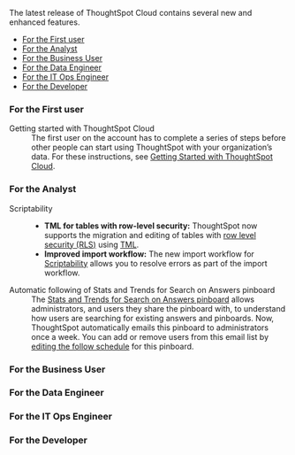 The latest release of ThoughtSpot Cloud contains several new and enhanced features.

<ul>
<li><a href="{{ site.baseurl }}#july-cloud-first">For the First user</a></li>
<li><a href="{{ site.baseurl }}#july-cloud-analyst">For the Analyst</a></li>
<li><a href="{{ site.baseurl }}#july-cloud-business-user">For the Business User</a></li>
<li><a href="{{ site.baseurl }}#july-cloud-data-engineer">For the Data Engineer</a></li>
<li><a href="{{ site.baseurl }}#july-cloud-it-ops-engineer">For the IT Ops Engineer</a></li>
<li><a href="{{ site.baseurl }}#july-cloud-developer">For the Developer</a></li>
</ul>

<h3><a id="july-cloud-first"></a>For the First user</h3>

<dl>

<dlentry id="getting-started">
<dt>Getting started with ThoughtSpot Cloud</dt>
<dd>The first user on the account has to complete a series of steps before other people can start using ThoughtSpot with your organization’s data. For these instructions, see <a href="{{ site.baseurl }}/admin/ts-cloud/ts-cloud-getting-started.html">Getting Started with ThoughtSpot Cloud</a>.
</dd>
</dlentry>
</dl>

<h3><a id="july-cloud-analyst"></a>For the Analyst</h3>

<dl>

<dlentry id="scriptability">
<dt>Scriptability</dt>
<dd><ul><li><strong>TML for tables with row-level security:</strong> ThoughtSpot now supports the migration and editing of tables with <a href="{{ site.baseurl }}/admin/data-security/row-level-security.html">row level security (RLS)</a> using <a href="{{ site.baseurl }}/admin/ts-cloud/tml.html">TML</a>.</li>
<li><strong>Improved import workflow:</strong> The new import workflow for <a href="{{ site.baseurl }}/admin/ts-cloud/scriptability.html">Scriptability</a> allows you to resolve errors as part of the import workflow.</li></ul></dd>
</dlentry>

<dlentry id="auto-email">
<dt>Automatic following of Stats and Trends for Search on Answers pinboard</dt>
<dd>The <a href="{{ site.baseurl }}/admin/thoughtspot-one/query-intelligence-pinboard.html">Stats and Trends for Search on Answers pinboard</a> allows administrators, and users they share the pinboard with, to understand how users are searching for existing answers and pinboards. Now, ThoughtSpot automatically emails this pinboard to administrators once a week. You can add or remove users from this email list by <a href="{{ site.baseurl }}/admin/manage-jobs/schedule-a-pinboard-job.html">editing the follow schedule</a> for this pinboard.</dd>
</dlentry>

</dl>

<h3><a id="july-cloud-business-user"></a>For the Business User</h3>

<h3><a id="july-cloud-data-engineer"></a>For the Data Engineer</h3>

<h3><a id="july-cloud-it-ops-engineer"></a>For the IT Ops Engineer</h3>

<h3><a id="july-cloud-developer"></a>For the Developer</h3>
